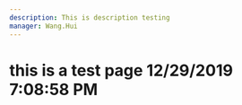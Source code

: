```yaml
---
description: This is description testing
manager: Wang.Hui
---
```

# this is a test page 12/29/2019 7:08:58 PM